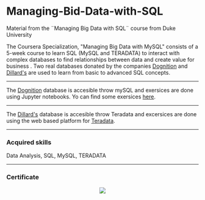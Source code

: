 # Managing-Bid-Data-with-SQL
Material from the ¨Managing Big Data with SQL¨ course from Duke University

The Coursera Specialization, "Managing Big Data with MySQL" consists of a 5-week course to learn SQL (MySQL and TERADATA) to interact with complex databases to find relationships between data and create value for business . Two real databases donated by the companies [Dognition](https://www.dognition.com/) and [Dillard's](https://www.dillards.com/) are used to learn from basic to advanced SQL concepts. 

---
The [Dognition](https://www.dognition.com/) database is accesible throw mySQL and exersices are done using Jupyter notebooks. 
Yo can find some exersices [here](https://github.com/nicoambrosis/Managing-Bid-Data-with-SQL/tree/main/MySQL). 

---
The [Dillard's](https://www.dillards.com/) database is accesible throw Teradata and excersices are done using the web based platform for [Teradata](https://www.teradata.com/). 


---
### Acquired skills
Data Analysis, SQL, MySQL, TERADATA

---
### Certificate
<p align="center">
  <img src="https://github.com/nicoambrosis/Managing-Bid-Data-with-SQL/blob/main/Certificate.pdf">
</p>

